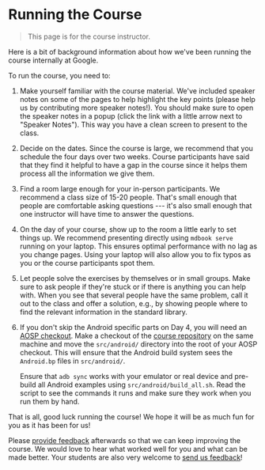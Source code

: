 # Running the Course

> This page is for the course instructor.

Here is a bit of background information about how we've been running the course
internally at Google.

To run the course, you need to:

1. Make yourself familiar with the course material. We've included speaker notes
   on some of the pages to help highlight the key points (please help us by
   contributing more speaker notes!). You should make sure to open the speaker
   notes in a popup (click the link with a little arrow next to "Speaker
   Notes"). This way you have a clean screen to present to the class.

2. Decide on the dates. Since the course is large, we recommend that you
   schedule the four days over two weeks. Course participants have said that
   they find it helpful to have a gap in the course since it helps them process
   all the information we give them.

3. Find a room large enough for your in-person participants. We recommend a
   class size of 15-20 people. That's small enough that people are comfortable
   asking questions --- it's also small enough that one instructor will have
   time to answer the questions.

4. On the day of your course, show up to the room a little early to set things
   up. We recommend presenting directly using `mdbook serve` running on your
   laptop. This ensures optimal performance with no lag as you change pages.
   Using your laptop will also allow you to fix typos as you or the course
   participants spot them.

5. Let people solve the exercises by themselves or in small groups. Make sure to
   ask people if they're stuck or if there is anything you can help with. When
   you see that several people have the same problem, call it out to the class
   and offer a solution, e.g., by showing people where to find the relevant
   information in the standard library.

6. If you don't skip the Android specific parts on Day 4, you will need an [AOSP
   checkout][1]. Make a checkout of the [course repository][2] on the same
   machine and move the `src/android/` directory into the root of your AOSP
   checkout. This will ensure that the Android build system sees the
   `Android.bp` files in `src/android/`.

   Ensure that `adb sync` works with your emulator or real device and pre-build
   all Android examples using `src/android/build_all.sh`. Read the script to see
   the commands it runs and make sure they work when you run them by hand.

That is all, good luck running the course! We hope it will be as much fun for
you as it has been for us!

Please [provide feedback][3] afterwards so that we can keep improving the
course. We would love to hear what worked well for you and what can be made
better. Your students are also very welcome to [send us feedback][4]!

[1]: https://source.android.com/docs/setup/download/downloading
[2]: https://github.com/google/comprehensive-rust
[3]: https://github.com/google/comprehensive-rust/discussions/86
[4]: https://github.com/google/comprehensive-rust/discussions/100
